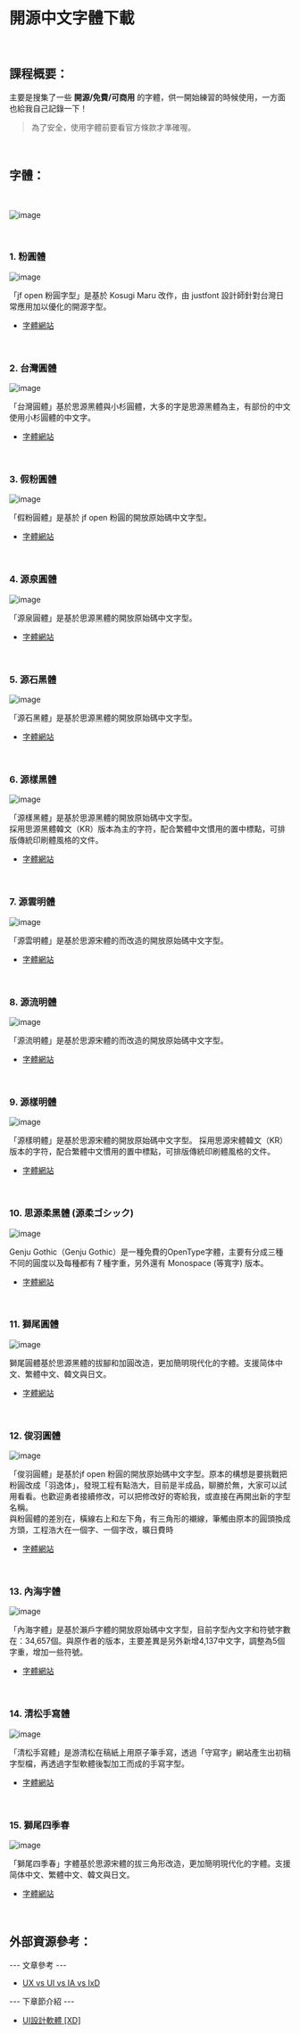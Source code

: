 開源中文字體下載
======

&nbsp;

課程概要：
------
主要是搜集了一些 **開源/免費/可商用** 的字體，供一開始練習的時候使用，一方面也給我自己記錄一下！
> 為了安全，使用字體前要看官方條款才準確喔。

&nbsp;

字體：
------

&nbsp;

![image](img/fontstyle.svg)

&nbsp;

### 1. 粉圓體

![image](img/genyogothictw.svg)

「jf open 粉圓字型」是基於 Kosugi Maru 改作，由 justfont 設計師針對台灣日常應用加以優化的開源字型。

- [字體網站](https://justfont.com/huninn/)

&nbsp;

### 2. 台灣圓體

![image](img/taiwanPearl.svg)

「台灣圓體」基於思源黑體與小杉圓體，大多的字是思源黑體為主，有部份的中文使用小杉圓體的中文字。

- [字體網站](https://github.com/max32002/TaiwanPearl)

&nbsp;

### 3. 假粉圓體

![image](img/fakePearl.svg)

「假粉圓體」是基於 jf open 粉圓的開放原始碼中文字型。

- [字體網站](https://github.com/max32002/FakePearl)

&nbsp;

### 4. 源泉圓體

![image](img/gensen.svg)

「源泉圓體」是基於思源黑體的開放原始碼中文字型。

- [字體網站](https://github.com/ButTaiwan/gensen-font)

&nbsp;

### 5. 源石黑體

![image](img/genseki.svg)

「源石黑體」是基於思源黑體的開放原始碼中文字型。

- [字體網站](https://github.com/ButTaiwan/genseki-font)

&nbsp;

### 6. 源樣黑體

![image](img/genyog.svg)

「源樣黑體」是基於思源黑體的開放原始碼中文字型。<br>
採用思源黑體韓文（KR）版本為主的字符，配合繁體中文慣用的置中標點，可排版傳統印刷體風格的文件。

- [字體網站](https://github.com/ButTaiwan/genyog-font)

&nbsp;

### 7. 源雲明體

![image](img/genwan.svg)

「源雲明體」是基於思源宋體的而改造的開放原始碼中文字型。

- [字體網站](https://github.com/ButTaiwan/genwan-font)

&nbsp;

### 8. 源流明體

![image](img/genryu.svg)

「源流明體」是基於思源宋體的而改造的開放原始碼中文字型。

- [字體網站](https://github.com/ButTaiwan/genryu-font)

&nbsp;

### 9. 源樣明體

![image](img/genyo.svg)

「源樣明體」是基於思源宋體的開放原始碼中文字型。 採用思源宋體韓文（KR）版本的字符，配合繁體中文慣用的置中標點，可排版傳統印刷體風格的文件。

- [字體網站](https://github.com/ButTaiwan/genyo-font)

&nbsp;

### 10. 思源柔黑體 (源柔ゴシック)

![image](img/genjyuu.svg)

Genju Gothic（Genju Gothic）是一種免費的OpenType字體，主要有分成三種不同的圓度以及每種都有７種字重，另外還有 Monospace (等寬字) 版本。

- [字體網站](http://jikasei.me/font/genjyuu/)

&nbsp;

### 11. 獅尾圓體

![image](img/SweiGothic.svg)

獅尾圓體基於思源黑體的拔腳和加圓改造，更加簡明現代化的字體。支援简体中文、繁體中文、韓文與日文。

- [字體網站](https://github.com/max32002/swei-gothic)

&nbsp;

### 12. 俊羽圓體

![image](img/yuPearl.svg)

「俊羽圓體」是基於jf open 粉圓的開放原始碼中文字型。原本的構想是要挑戰把粉圓改成「羽逸体」，發現工程有點浩大，目前是半成品，聊勝於無，大家可以試用看看。也歡迎勇者接續修改，可以把修改好的寄給我，或直接在再開出新的字型名稱。
<br>
與粉圓體的差別在，橫線右上和左下角，有三角形的襯線，筆觸由原本的圓頭換成方頭，工程浩大在一個字、一個字改，曠日費時

- [字體網站](https://github.com/max32002/YuPearl)

&nbsp;

### 13. 內海字體

![image](img/naikai.svg)

「內海字體」是基於瀨戶字體的開放原始碼中文字型，目前字型內文字和符號字數在：34,657個。與原作者的版本，主要差異是另外新增4,137中文字，調整為5個字重，增加一些符號。

- [字體網站](https://github.com/max32002/naikaifont)

&nbsp;

### 14. 清松手寫體

![image](img/jasonhandwriting.svg)

「清松手寫體」是游清松在稿紙上用原子筆手寫，透過「守寫字」網站產生出初稿字型檔，再透過字型軟體後製加工而成的手寫字型。

- [字體網站](https://github.com/jasonhandwriting/JasonHandwriting)

&nbsp;

### 15. 獅尾四季春

![image](img/SweiSpring.svg)

「獅尾四季春」字體基於思源宋體的拔三角形改造，更加簡明現代化的字體。支援简体中文、繁體中文、韓文與日文。

- [字體網站](https://github.com/max32002/swei-spring)

&nbsp;

外部資源參考：
------

--- 文章參考 ---

* [UX vs UI vs IA vs IxD](https://uxplanet.org/ux-vs-ui-vs-ia-vs-ixd-4-confusing-digital-design-terms-defined-1ae2f82418c7)

--- 下章節介紹 ---

* [UI設計軟體 [XD]](https://github.com/Barry028/Ui-Design/tree/master/Lesson003%20-%20UI%E8%A8%AD%E8%A8%88%E8%BB%9F%E9%AB%94%20%5BXD%5D)
